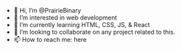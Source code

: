 - 👋 Hi, I’m @PrairieBinary
- 👀 I’m interested in web development
- 🌱 I’m currently learning HTML, CSS, JS, & React
- 💞️ I’m looking to collaborate on any project related to this.
- 📫 How to reach me:  here

<!---
PrairieBinary/PrairieBinary is a ✨ special ✨ repository because its `README.md` (this file) appears on your GitHub profile.
You can click the Preview link to take a look at your changes.
--->
